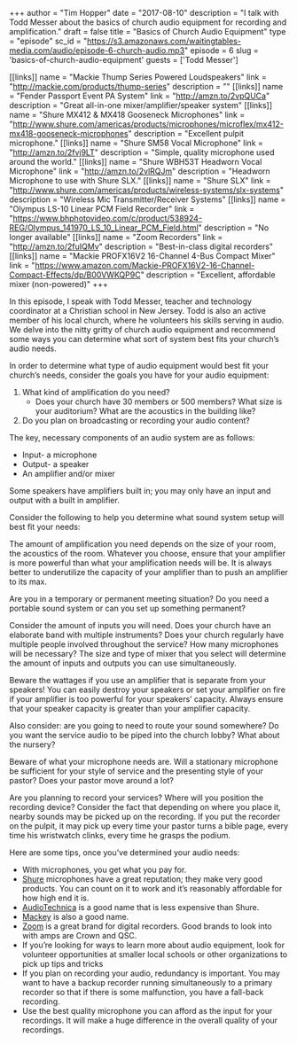 +++
author = "Tim Hopper"
date = "2017-08-10"
description = "I talk with Todd Messer about the basics of church audio equipment for recording and amplification."
draft = false
title = "Basics of Church Audio Equipment"
type = "episode"
sc_id = "https://s3.amazonaws.com/waitingtables-media.com/audio/episode-6-church-audio.mp3"
episode = 6
slug = 'basics-of-church-audio-equipment'
guests = ['Todd Messer']


[[links]]
name = "Mackie Thump Series Powered Loudspeakers"
link = "http://mackie.com/products/thump-series"
description = ""
[[links]]
name = "Fender Passport Event PA System"
link = "http://amzn.to/2vpQUCa"
description = "Great all-in-one mixer/amplifier/speaker system"
[[links]]
name = "Shure MX412 & MX418 Gooseneck Microphones"
link = "http://www.shure.com/americas/products/microphones/microflex/mx412-mx418-gooseneck-microphones"
description = "Excellent pulpit microphone."
[[links]]
name = "Shure SM58 Vocal Microphone"
link = "http://amzn.to/2fvj9LT"
description = "Simple, quality microphone used around the world."
[[links]]
name = "Shure WBH53T Headworn Vocal Microphone"
link = "http://amzn.to/2vlRQJm"
description = "Headworn Microphone to use with Shure SLX."
[[links]]
name = "Shure SLX"
link = "http://www.shure.com/americas/products/wireless-systems/slx-systems"
description = "Wireless Mic Transmitter/Receiver Systems"
[[links]]
name = "Olympus LS-10 Linear PCM Field Recorder"
link = "https://www.bhphotovideo.com/c/product/538924-REG/Olympus_141970_LS_10_Linear_PCM_Field.html"
description = "No longer available"
[[links]]
name = "Zoom Recorders"
link = "http://amzn.to/2fuIQMv"
description = "Best-in-class digital recorders"
[[links]]
name = "Mackie PROFX16V2 16-Channel 4-Bus Compact Mixer"
link = "https://www.amazon.com/Mackie-PROFX16V2-16-Channel-Compact-Effects/dp/B00VWKQP9C"
description = "Excellent, affordable mixer (non-powered)"
+++

In this episode, I speak with Todd Messer, teacher and technology coordinator at a Christian school in New Jersey.  Todd is also an active member of his local church, where he volunteers his skills serving in audio.  We delve into the nitty gritty of church audio equipment and recommend some ways you can determine what sort of system best fits your church’s audio needs.

In order to determine what type of audio equipment would best fit your church’s needs, consider the goals you have for your audio equipment:

1. What kind of amplification do you need?
    * Does your church have 30 members or 500 members? What size is your auditorium? What are the acoustics in the building like?
2. Do you plan on broadcasting or recording your audio content?

The key, necessary components of an audio system are as follows:

* Input- a microphone
* Output- a speaker
* An amplifier and/or mixer

Some speakers have amplifiers built in; you may only have an input and output with a built in amplifier.

Consider the following to help you determine what sound system setup will best fit your needs:

The amount of amplification you need depends on the size of your room, the acoustics of the room. Whatever you choose, ensure that your amplifier is more powerful than what your amplification needs will be.  It is always better to underutilize the capacity of your amplifier than to push an amplifier to its max.

Are you in a temporary or permanent meeting situation? Do you need a portable sound system or can you set up something permanent?

Consider the amount of inputs you will need.  Does your church have an elaborate band with multiple instruments? Does your church regularly have multiple people involved throughout the service? How many microphones will be necessary?  The size and type of mixer that you select will determine the amount of inputs and outputs you can use simultaneously.

Beware the wattages if you use an amplifier that is separate from your speakers! You can easily destroy your speakers or set your amplifier on fire if your amplifier is too powerful for your speakers’ capacity. Always ensure that your speaker capacity is greater than your amplifier capacity.

Also consider: are you going to need to route your sound somewhere? Do you want the service audio to be piped into the church lobby? What about the nursery?

Beware of what your microphone needs are.  Will a stationary microphone be sufficient for your style of service and the presenting style of your pastor? Does your pastor move around a lot?

Are you planning to record your services? Where will you position the recording device? Consider the fact that depending on where you place it, nearby sounds may be picked up on the recording.  If you put the recorder on the pulpit, it may pick up every time your pastor turns a bible page, every time his wristwatch clinks, every time he grasps the podium.

Here are some tips, once you’ve determined your audio needs:

* With microphones, you get what you pay for.
* [Shure](http://www.shure.com/) microphones have a great reputation; they make very good products. You can count on it to work and it’s reasonably affordable for how high end it is.
* [AudioTechnica](http://www.audio-technica.com/world_map/ "Audio-Technica Corporation") is a good name that is less expensive than Shure.
* [Mackey](http://mackie.com/) is also a good name.
* [Zoom](http://amzn.to/2fuIQMv) is a great brand for digital recorders.
Good brands to look into with amps are Crown and QSC.
* If you’re looking for ways to learn more about audio equipment, look for volunteer opportunities at smaller local schools or other organizations to pick up tips and tricks
* If you plan on recording your audio, redundancy is important.  You may want to have a backup recorder running simultaneously to a primary recorder so that if there is some malfunction, you have a fall-back recording.
* Use the best quality microphone you can afford as the input for your recordings.  It will make a huge difference in the overall quality of your recordings.


